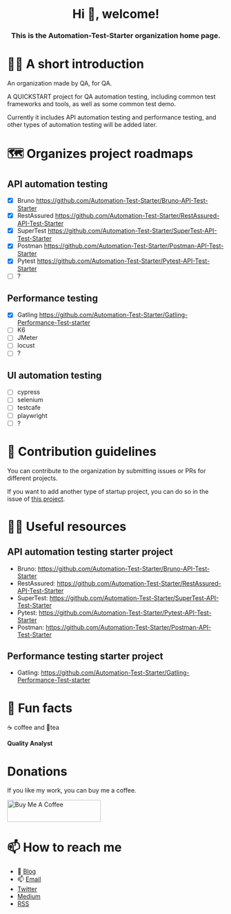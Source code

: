 
<!-- markdownlint-disable MD033 -->
<h1 align="center">Hi 👋, welcome!</h1>
<h3 align="center">This is the Automation-Test-Starter organization home page.</h3>
<!-- markdownlint-disable MD033 -->

# 🙋‍♀️ A short introduction

An organization made by QA, for QA.

A QUICKSTART project for QA automation testing, including common test frameworks and tools, as well as some common test demo.

Currently it includes API automation testing and performance testing, and other types of automation testing will be added later.

# 🗺️ Organizes project roadmaps

## API automation testing

- [x] Bruno <https://github.com/Automation-Test-Starter/Bruno-API-Test-Starter>
- [x] RestAssured <https://github.com/Automation-Test-Starter/RestAssured-API-Test-Starter>
- [x] SuperTest <https://github.com/Automation-Test-Starter/SuperTest-API-Test-Starter>
- [x] Postman <https://github.com/Automation-Test-Starter/Postman-API-Test-Starter>
- [x] Pytest <https://github.com/Automation-Test-Starter/Pytest-API-Test-Starter>
- [ ] ?

## Performance testing

- [x] Gatling <https://github.com/Automation-Test-Starter/Gatling-Performance-Test-starter>
- [ ] K6
- [ ] JMeter
- [ ] locust
- [ ] ?

## UI automation testing

- [ ] cypress
- [ ] selenium
- [ ] testcafe
- [ ] playwright
- [ ] ?

# 🌈 Contribution guidelines

You can contribute to the organization by submitting issues or PRs for different projects.

If you want to add another type of startup project, you can do so in the issue of [this project](https://github.com/Automation-Test-Starter/.github).

# 👩‍💻 Useful resources

## API automation testing starter project

- Bruno: <https://github.com/Automation-Test-Starter/Bruno-API-Test-Starter>
- RestAssured: <https://github.com/Automation-Test-Starter/RestAssured-API-Test-Starter>
- SuperTest: <https://github.com/Automation-Test-Starter/SuperTest-API-Test-Starter>
- Pytest: <https://github.com/Automation-Test-Starter/Pytest-API-Test-Starter>
- Postman: <https://github.com/Automation-Test-Starter/Postman-API-Test-Starter>

## Performance testing starter project

- Gatling: <https://github.com/Automation-Test-Starter/Gatling-Performance-Test-starter>

# 🍿 Fun facts

☕️ coffee and 🍵tea

<!-- markdownlint-disable MD036 -->
**Quality Analyst**
<!-- markdownlint-disable MD036 -->

# Donations

If you like my work, you can buy me a coffee.

<!-- markdownlint-disable MD033 -->
<a href="https://www.buymeacoffee.com/naodeng" target="_blank" rel="noopener noreferrer"><img src="https://cdn.buymeacoffee.com/buttons/lato-orange.png" alt="Buy Me A Coffee" style="height: 51px !important;width: 217px !important;"></a>
<!-- markdownlint-enable MD033 -->

# 📫 How to reach me

- 📝 [Blog](https://naodeng.tech)
- 📫 [Email](mailto:<dengnao@gmail.com>)
- [Twitter](https://twitter.com/naodeng0_0)
- [Medium](https://naodeng.medium.com)
- [RSS](https://naodeng.tech/index.xml)

